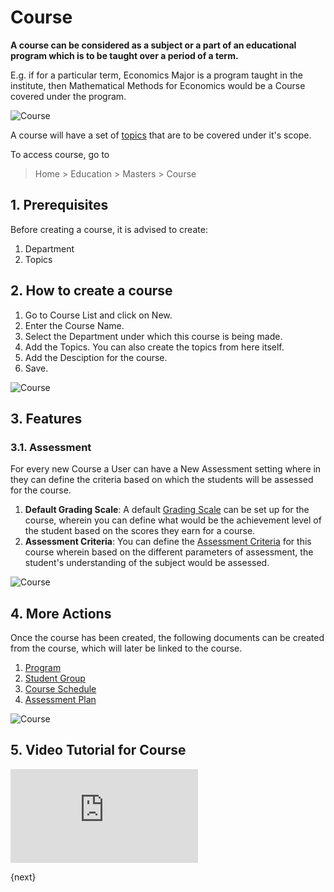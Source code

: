 <!-- add-breadcrumbs -->
# Course

**A course can be considered as a subject or a part of an educational program which is to be taught over a period of a term.**

E.g. if for a particular term, Economics Major is a program taught in the institute, then Mathematical Methods for Economics would be a Course covered under the program.

![Course](/docs/assets/img/education/education-program-workflow.png)

A course will have a set of [topics](/docs/user/manual/en/education/topic) that are to be covered under it's scope. 

To access course, go to

> Home > Education > Masters > Course

## 1. Prerequisites

Before creating a course, it is advised to create:

1. Department
2. Topics

## 2. How to create a course

1. Go to Course List and click on New.
2. Enter the Course Name.
3. Select the Department under which this course is being made.
4. Add the Topics. You can also create the topics from here itself.
5. Add the Desciption for the course.
6. Save.

 ![Course](/docs/assets/img/education/education-course-1.png)

## 3. Features

### 3.1. Assessment

For every new Course a User can have a New Assessment setting where in they can define the criteria based on which the students will be assessed for the course.

1. **Default Grading Scale**: A default [Grading Scale](/docs/user/manual/en/education/grading_scale) can be set up for the course, wherein you can define what would be the achievement level of the student based on the scores they earn for a course.
2. **Assessment Criteria**: You can define the [Assessment Criteria](/docs/user/manual/en/education/assessment_criteria) for this course wherein based on the different parameters of assessment, the student's understanding of the subject would be assessed.

 ![Course](/docs/assets/img/education/education-course-2.png)

## 4. More Actions

Once the course has been created, the following documents can be created from the course, which will later be linked to the course. 

1. [Program](/docs/user/manual/en/education/program)
2. [Student Group](/docs/user/manual/en/education/student-group)
3. [Course Schedule](/docs/user/manual/en/education/course-schedule)
4. [Assessment Plan](/docs/user/manual/en/education/assessment_plan)

 ![Course](/docs/assets/img/education/education-course-3.png)

## 5. Video Tutorial for Course

<div>  
    <div class='embed-container'>
        <iframe src='https://www.youtube.com/embed//1ueE4seFTp8?start=66' frameborder='0' allowfullscreen>
        </iframe>
    </div>
</div>    


{next}